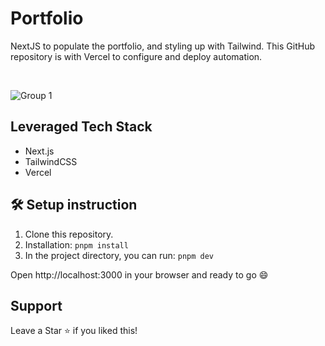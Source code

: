 # Portfolio

NextJS to populate the portfolio, and styling up with Tailwind.
This GitHub repository is with Vercel to configure and deploy automation.

<br/>

![Group 1](https://github.com/user-attachments/assets/bef9c83b-9c81-478c-ba31-512eb2f81846)


## Leveraged Tech Stack

- Next.js
- TailwindCSS
- Vercel


## 🛠 Setup instruction

1. Clone this repository.
2. Installation: `pnpm install`
3. In the project directory, you can run: `pnpm dev`

Open http://localhost:3000 in your browser and ready to go 😄

## Support

Leave a Star ⭐ if you liked this!
